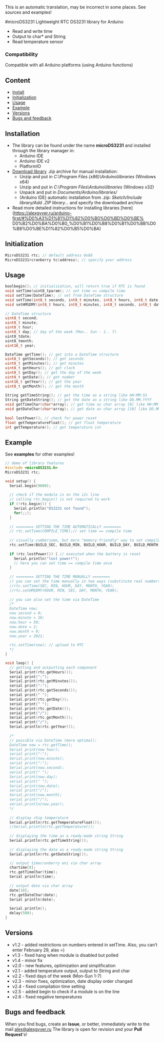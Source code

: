 This is an automatic translation, may be incorrect in some places. See sources and examples!

#microDS3231
Lightweight RTC DS3231 library for Arduino
- Read and write time
- Output to char* and String
- Read temperature sensor

### Compatibility
Compatible with all Arduino platforms (using Arduino functions)

## Content
- [Install](#install)
- [Initialization](#init)
- [Usage](#usage)
- [Example](#example)
- [Versions](#versions)
- [Bugs and feedback](#feedback)

<a id="install"></a>
## Installation
- The library can be found under the name **microDS3231** and installed through the library manager in:
    - Arduino IDE
    - Arduino IDE v2
    - PlatformIO
- [Download library](https://github.com/GyverLibs/microDS3231/archive/refs/heads/main.zip) .zip archive for manual installation:
    - Unzip and put in *C:\Program Files (x86)\Arduino\libraries* (Windows x64)
    - Unzip and put in *C:\Program Files\Arduino\libraries* (Windows x32)
    - Unpack and put in *Documents/Arduino/libraries/*
    - (Arduino IDE) automatic installation from .zip: *Sketch/Include library/Add .ZIP library…* and specify the downloaded archive
- Read more detailed instructions for installing libraries [here] (https://alexgyver.ru/arduino-first/#%D0%A3%D1%81%D1%82%D0%B0%D0%BD%D0%BE% D0%B2%D0%BA%D0%B0_%D0%B1%D0%B8%D0%B1%D0%BB%D0%B8%D0%BE%D1%82%D0%B5%D0%BA)

<a id="init"></a>
## Initialization
```cpp
MicroDS3231 rtc; // default address 0x68
MicroDS3231rcranberry tc(address); // specify your address
```

<a id="usage"></a>
## Usage
```cpp
boolbegin(); // initialization, will return true if RTC is found
void setTime(uint8_tparam); // set time == compile time
void setTime(DateTime); // set from DateTime structure
void setTime(int8_t seconds, int8_t minutes, int8_t hours, int8_t date, int8_t month, int16_t year); // set the time
void setHMSDMY(int8_t hours, int8_t minutes, int8_t seconds, int8_t date, int8_t month, int16_t year); // set time type 2
    
// DateTime structure
uint8_t second;
uint8_t minute;
uint8_t hour;
uint8_t day; // day of the week (Mon.. Sun - 1.. 7)
uint8_tdate;
uint8_tmonth;
uint16_t year;

DateTime getTime(); // get into a DateTime structure
uint8_t getSeconds(); // get seconds
uint8_t getMinutes(); // get minutes
uint8_t getHours(); // get clock
uint8_t getDay(); // get the day of the week
uint8_t getDate(); // get number
uint16_t getYear(); // get the year
uint8_t getMonth(); // get the month
    
String getTimeString(); // get the time as a string like HH:MM:SS
String getDateString(); // get the date as a string like DD.MM.YYYY
void getTimeChar(char*array); // get time as char array [8] like HH:MM:SS
void getDateChar(char*array); // get date as char array [10] like DD.MM.YYYY
    
bool lostPower(); // check for power reset
float getTemperatureFloat(); // get float temperature
int getTemperature(); // get temperature int
```

<a id="example"></a>
## Example
See **examples** for other examples!
```cpp
// demo of library features
#include <microDS3231.h>
MicroDS3231 rtc;

void setup() {
  Serial.begin(9600);
  
  // check if the module is on the i2c line
  // calling rtc.begin() is not required to work
  if (!rtc.begin()) {
    Serial.println("DS3231 not found");
    for(;;);
  }
  
  // ======== SETTING THE TIME AUTOMATICALLY ========
  // rtc.setTime(COMPILE_TIME);// set time == compile time
  
  // visually cumbersome, but more "memory-friendly" way to set compile time
  rtc.setTime(BUILD_SEC, BUILD_MIN, BUILD_HOUR, BUILD_DAY, BUILD_MONTH, BUILD_YEAR);
    
  if (rtc.lostPower()) { // executed when the battery is reset
    Serial.println("lost power!");
    // here you can set time == compile time once
  }
  
  // ======== SETTING THE TIME MANUALLY ========
  // you can set the time manually in two ways (substitute real numbers)
  //rtc.setTime(SEC, MIN, HOUR, DAY, MONTH, YEAR);
  //rtc.setHMSDMY(HOUR, MIN, SEC, DAY, MONTH, YEAR);
  
  // you can also set the time via DateTime
  /*
  DateTime now;
  now second = 0;
  now.minute = 10;
  now.hour = 50;
  now.date = 2;
  now.month = 9;
  now.year = 2021;
  
  rtc.setTime(now); // upload to RTC
  */
}

void loop() {
  // getting and outputting each component
  Serial.print(rtc.getHours());
  serial print(":");
  Serial.print(rtc.getMinutes());
  serial print(":");
  Serial.print(rtc.getSeconds());
  serial print(" ");
  Serial.print(rtc.getDay());
  serial print(" ");
  Serial.print(rtc.getDate());
  serial print("/");
  Serial.print(rtc.getMonth());
  serial print("/");
  Serial.println(rtc.getYear());
  
  /*
  // possible via DateTime (more optimal):
  DateTime now = rtc.getTime();
  Serial print(now hour);
  serial print(":");
  Serial.print(now.minute);
  serial print(":");
  Serial.print(now.second);
  serial print(" ");
  Serial.print(now.day);
  serial print(" ");
  Serial.print(now.date);
  serial print("/");
  Serial.print(now.month);
  serial print("/");
  serial.println(now.year);
  */
  
  // display chip temperature
  Serial.println(rtc.getTemperatureFloat());
  //Serial.println(rtc.getTemperature());
  
  // displaying the time as a ready-made string String
  Serial.println(rtc.getTimeString());
  
  // displaying the date as a ready-made string String
  Serial.println(rtc.getDateString());

  // output timecranberry eni via char array
  chartime[8];
  rtc.getTimeChar(time);
  Serial println(time);
  
  // output date via char array
  date[10];
  rtc.getDateChar(date);
  Serial println(date);
  
  Serial.println();
  delay(500);
}
```

<a id="versions"></a>
## Versions
- v1.2 - added restrictions on numbers entered in setTime. Also, you can’t enter February 29, alas =)
- v1.3 - fixed hang when module is disabled but polled
- v1.4 - minor fix
- v2.0 - new features, optimization and simplification
- v2.1 - added temperature output, output to String and char
- v2.2 - fixed days of the week (Mon-Sun 1-7)
- v2.3 - minor fixes, optimization, date display order changed
- v2.4 - fixed compilation time setting
- v2.5 - added begin to check if a module is on the line
- v2.6 - fixed negative temperatures
    
<a id="feedback"></a>
## Bugs and feedback
When you find bugs, create an **Issue**, or better, immediately write to the mail [alex@alexgyver.ru](mailto:alex@alexgyver.ru)
The library is open for revision and your **Pull Request**'s!
